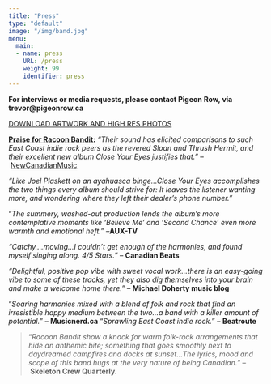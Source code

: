 ```yaml
---
title: "Press"
type: "default"
image: "/img/band.jpg"
menu:
  main:
  - name: press
    URL: /press
    weight: 99
    identifier: press
---
```

<p style="text-align: left;"><strong>For interviews or media requests, please contact Pigeon Row, via trevor@pigeonrow.ca</strong></p>
<p><a href="https://www.dropbox.com/sh/9icyfyt0ut0cbf0/AAAenTCjOJPDD1QCveNGmCCja?dl=0" target="_blank">DOWNLOAD ARTWORK AND HIGH RES PHOTOS</a></p>
<p><strong><span style="text-decoration: underline;">Praise for Racoon Bandit:</span></strong> <em>&#8220;Their sound has elicited comparisons to such East Coast indie rock peers as the revered Sloan and Thrush Hermit, and their excellent new album Close Your Eyes justifies that.&#8221;</em> &#8211; <a href="https://www.facebook.com/NewCanadianMusic" data-hovercard="/ajax/hovercard/page.php?id=213685182077848">NewCanadianMusic</a></p>
<p><em>&#8220;Like Joel Plaskett on an ayahuasca binge&#8230;Close Your Eyes accomplishes the two things every album should strive for: It leaves the listener wanting more, and wondering where they left their dealer’s phone number.&#8221;</em></p>
<p>&#8220;<em>The summery, washed-out production lends the album’s more contemplative moments like &#8216;Believe Me&#8217; and &#8216;Second Chance&#8217; even more warmth and emotional heft.&#8221;</em> &#8211;<strong>AUX-TV</strong></p>
<p><em>&#8220;Catchy&#8230;.moving&#8230;I couldn’t get enough of the harmonies, and found myself singing along. 4/5 Stars.&#8221;</em> &#8211; <strong>Canadian Beats</strong></p>
<p><em>&#8220;Delightful, positive pop vibe with sweet vocal work&#8230;there is an easy-going vibe to some of these tracks, yet they also dig themselves into your brain and make a welcome home there.&#8221;</em> &#8211; <strong>Michael Doherty music blog</strong></p>
<p>“<em>Soaring harmonies mixed with a blend of folk and rock that find an irresistible happy medium between the two…a band with a killer amount of potential.</em>” – <strong>Musicnerd.ca</strong> “<em>Sprawling East Coast indie rock.</em>” – <strong>Beatroute</strong></p>
<blockquote><p>“<em>Racoon Bandit show a knack for warm folk-rock arrangements that hide an anthemic bite; something that goes smoothly next to daydreamed campfires and docks at sunset…The lyrics, mood and scope of this band hugs at the very nature of being Canadian.</em>” –<strong> Skeleton Crew Quarterly.</strong></p></blockquote>
